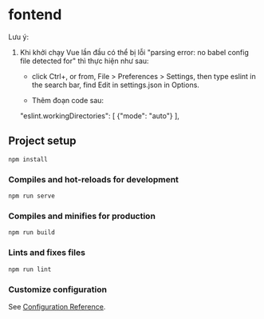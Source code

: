 # fontend

Lưu ý:
1. Khi khởi chạy Vue lần đầu có thể bị lỗi "parsing error: no babel config file detected for" thì thực hiện như sau:

    - click Ctrl+, or from, File > Preferences > Settings, then type eslint in the search bar, find Edit in settings.json in Options.

    - Thêm đoạn code sau: 

    "eslint.workingDirectories": [
            {"mode": "auto"}
    ],


## Project setup
```
npm install
```

### Compiles and hot-reloads for development
```
npm run serve
```

### Compiles and minifies for production
```
npm run build
```

### Lints and fixes files
```
npm run lint
```

### Customize configuration
See [Configuration Reference](https://cli.vuejs.org/config/).
